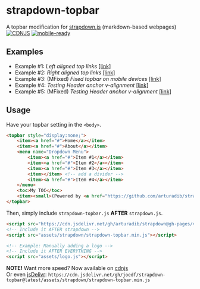 # strapdown-topbar
A topbar modification for [strapdown.js](https://github.com/arturadib/strapdown) (markdown-based webpages)  
[![CDNJS](https://img.shields.io/cdnjs/v/strapdown-topbar.svg)](https://cdnjs.com/libraries/strapdown-topbar)
 [![mobile-ready](https://img.shields.io/badge/mobile-ready-blue.svg)](https://github.com/joedf/strapdown-topbar/releases/latest)
 
## Examples
- Example #1: _Left aligned top links_ [[link]](http://joedf.github.io/strapdown-topbar/template.html)
- Example #2: _Right aligned top links_ [[link]](http://joedf.github.io/strapdown-topbar/template-right.html)
- Example #3: (MFixed) _Fixed topbar on mobile devices_ [[link]](http://joedf.github.io/strapdown-topbar/template-mfixed.html)
- Example #4: _Testing Header anchor v-alignment_ [[link]](http://joedf.github.io/strapdown-topbar/header-test.html)
- Example #5: (MFixed) _Testing Header anchor v-alignment_ [[link]](http://joedf.github.io/strapdown-topbar/header-test-mfixed.html)
  
## Usage
Have your topbar setting in the `<body>`.
```HTML
<topbar style="display:none;">
	<item><a href="#">Home</a></item>
	<item><a href="#">About</a></item>
	<menu name="Dropdown Menu">
		<item><a href="#">Item #1</a></item>
		<item><a href="#">Item #2</a></item>
		<item><a href="#">Item #3</a></item>
		<item></item> <!-- add a divider -->
		<item><a href="#">Item #4</a></item>
	</menu>
	<toc>My TOC</toc>
	<item><small>(Powered by <a href="https://github.com/arturadib/strapdown">StrapDown.js</a>)</small></item>
</topbar>
```
Then, simply include `strapdown-topbar.js` **AFTER** `strapdown.js`.
```HTML
<script src="https://cdn.jsdelivr.net/gh/arturadib/strapdown@gh-pages/v/0.2/strapdown.js"></script>
<!-- Include it AFTER strapdown -->
<script src="assets/strapdown/strapdown-topbar.min.js"></script>

<!-- Example: Manually adding a logo -->
<!-- Include it AFTER EVERYTHING -->
<script src="assets/logo.js"></script>
```
**NOTE!** Want more speed? Now available on [cdnjs](https://cdnjs.com/libraries/strapdown-topbar)  
Or even [jsDelivr](https://www.jsdelivr.com): `https://cdn.jsdelivr.net/gh/joedf/strapdown-topbar@latest/assets/strapdown/strapdown-topbar.min.js`